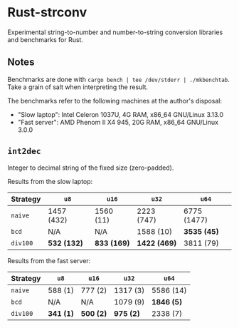# Rust-strconv

Experimental string-to-number and number-to-string conversion libraries and benchmarks for Rust.

## Notes

Benchmarks are done with `cargo bench | tee /dev/stderr | ./mkbenchtab`.
Take a grain of salt when interpreting the result.

The benchmarks refer to the following machines at the author's disposal:

* "Slow laptop": Intel Celeron 1037U, 4G RAM, x86\_64 GNU/Linux 3.13.0
* "Fast server": AMD Phenom II X4 945, 20G RAM, x86\_64 GNU/Linux 3.0.0

## `int2dec`

Integer to decimal string of the fixed size (zero-padded).

Results from the slow laptop:

Strategy | `u8` | `u16` | `u32` | `u64`
---------|------|-------|-------|------
`naive` | 1457 (432) | 1560 (11) | 2223 (747) | 6775 (1477)
`bcd` | N/A | N/A | 1588 (10) | **3535 (45)**
`div100` | **532 (132)** | **833 (169)** | **1422 (469)** | 3811 (79)

Results from the fast server:

Strategy | `u8` | `u16` | `u32` | `u64`
---------|------|-------|-------|------
`naive` | 588 (1) | 777 (2) | 1317 (3) | 5586 (14)
`bcd` | N/A | N/A | 1079 (9) | **1846 (5)**
`div100` | **341 (1)** | **500 (2)** | **975 (2)** | 2338 (7)

